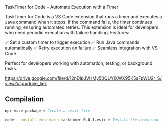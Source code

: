 TaskTimer for Code – Automate Execution with a Timer

TaskTimer for Code is a VS Code extension that runs a timer and executes a Java command when it stops. If the command fails, the timer continues running, ensuring automated retries. This extension is ideal for developers who need periodic execution with failure handling.
Features:

✅ Set a custom timer to trigger execution
✅ Run Java commands automatically
✅ Retry execution on failure
✅ Seamless integration with VS Code

Perfect for developers working with automation, testing, or background tasks.

https://drive.google.com/file/d/12nDIpJVHMy50QUYlXWX95K5aFpWU2r_S/view?usp=drive_link

## Compilation
```bash	
npx vsce package # Create a .vsix file
```

```bash
code --install-extension tasktimer-0.0.1.vsix # Install the extension
```